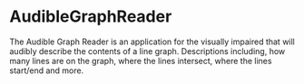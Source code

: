 # AudibleGraphReader
The Audible Graph Reader is an application for the visually impaired that will audibly describe the contents of a line graph. Descriptions including, how many lines are on the graph, where the lines intersect, where the lines start/end and more.
